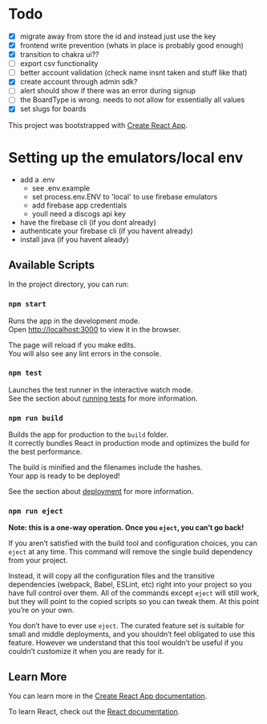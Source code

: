 # Todo
- [x] migrate away from store the id and instead just use the key
- [x] frontend write prevention (whats in place is probably good enough)
- [x] transition to chakra ui??
- [ ] export csv functionality
- [ ] better account validation (check name insnt taken and stuff like that)
- [x] create account through admin sdk?
- [ ] alert should show if there was an error during signup
- [ ] the BoardType is wrong. needs to not allow for essentially all values
- [x] set slugs for boards

This project was bootstrapped with [Create React App](https://github.com/facebook/create-react-app).

# Setting up the emulators/local env
- add a .env
  - see .env.example 
  - set process.env.ENV to 'local' to use firebase emulators
  - add firebase app credentials
  - youll need a discogs api key
- have the firebase cli (if you dont already)
- authenticate your firebase cli (if you havent already)
- install java (if you havent aleady)

## Available Scripts

In the project directory, you can run:

### `npm start`

Runs the app in the development mode.\
Open [http://localhost:3000](http://localhost:3000) to view it in the browser.

The page will reload if you make edits.\
You will also see any lint errors in the console.

### `npm test`

Launches the test runner in the interactive watch mode.\
See the section about [running tests](https://facebook.github.io/create-react-app/docs/running-tests) for more information.

### `npm run build`

Builds the app for production to the `build` folder.\
It correctly bundles React in production mode and optimizes the build for the best performance.

The build is minified and the filenames include the hashes.\
Your app is ready to be deployed!

See the section about [deployment](https://facebook.github.io/create-react-app/docs/deployment) for more information.

### `npm run eject`

**Note: this is a one-way operation. Once you `eject`, you can’t go back!**

If you aren’t satisfied with the build tool and configuration choices, you can `eject` at any time. This command will remove the single build dependency from your project.

Instead, it will copy all the configuration files and the transitive dependencies (webpack, Babel, ESLint, etc) right into your project so you have full control over them. All of the commands except `eject` will still work, but they will point to the copied scripts so you can tweak them. At this point you’re on your own.

You don’t have to ever use `eject`. The curated feature set is suitable for small and middle deployments, and you shouldn’t feel obligated to use this feature. However we understand that this tool wouldn’t be useful if you couldn’t customize it when you are ready for it.

## Learn More

You can learn more in the [Create React App documentation](https://facebook.github.io/create-react-app/docs/getting-started).

To learn React, check out the [React documentation](https://reactjs.org/).
